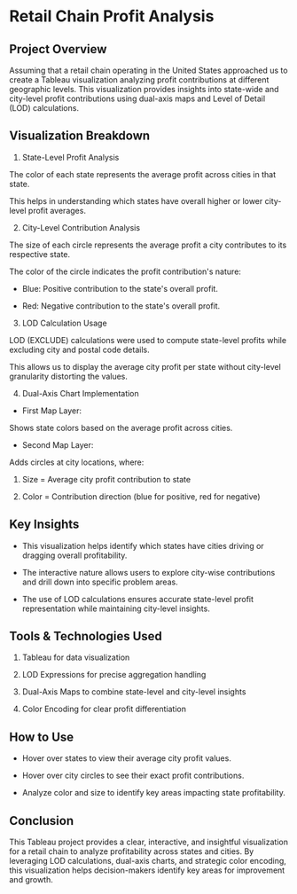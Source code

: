 # Retail Chain Profit Analysis 

## Project Overview

Assuming that a retail chain operating in the United States approached us to create a Tableau visualization analyzing profit contributions at different geographic levels. This visualization provides insights into state-wide and city-level profit contributions using dual-axis maps and Level of Detail (LOD) calculations.

## Visualization Breakdown

1. State-Level Profit Analysis

The color of each state represents the average profit across cities in that state.

This helps in understanding which states have overall higher or lower city-level profit averages.

2. City-Level Contribution Analysis

The size of each circle represents the average profit a city contributes to its respective state.

The color of the circle indicates the profit contribution's nature:

*    Blue: Positive contribution to the state's overall profit.

*    Red: Negative contribution to the state's overall profit.

3. LOD Calculation Usage

LOD (EXCLUDE) calculations were used to compute state-level profits while excluding city and postal code details.

This allows us to display the average city profit per state without city-level granularity distorting the values.

4. Dual-Axis Chart Implementation

*    First Map Layer:

Shows state colors based on the average profit across cities.

*    Second Map Layer:

Adds circles at city locations, where:

1. Size = Average city profit contribution to state

2. Color = Contribution direction (blue for positive, red for negative)

## Key Insights

*    This visualization helps identify which states have cities driving or dragging overall profitability.

*    The interactive nature allows users to explore city-wise contributions and drill down into specific problem areas.

*    The use of LOD calculations ensures accurate state-level profit representation while maintaining city-level insights.

## Tools & Technologies Used

1. Tableau for data visualization

2. LOD Expressions for precise aggregation handling

3. Dual-Axis Maps to combine state-level and city-level insights

4. Color Encoding for clear profit differentiation

## How to Use

*    Hover over states to view their average city profit values.

*    Hover over city circles to see their exact profit contributions.

*    Analyze color and size to identify key areas impacting state profitability.

## Conclusion

This Tableau project provides a clear, interactive, and insightful visualization for a retail chain to analyze profitability across states and cities. By leveraging LOD calculations, dual-axis charts, and strategic color encoding, this visualization helps decision-makers identify key areas for improvement and growth.

